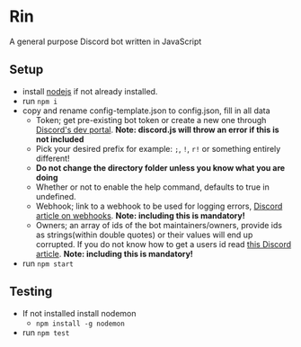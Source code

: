 # Rin
A general purpose Discord bot written in JavaScript

## Setup
* install [nodejs](https://nodejs.org/en/) if not already installed.
* run `npm i`
* copy and rename config-template.json to config.json, fill in all data
	* Token; get pre-existing bot token or create a new one through [Discord's dev portal](https://discord.com/developers/applications). **Note: discord.js will throw an error if this is not included**
	* Pick your desired prefix for example: `;`, `!`, `r!` or something entirely different!
	* **Do not change the directory folder unless you know what you are doing**
	* Whether or not to enable the help command, defaults to true in undefined.
	* Webhook; link to a webhook to be used for logging errors, [Discord article on webhooks](https://support.discord.com/hc/en-us/articles/228383668-Intro-to-Webhooks). **Note: including this is mandatory!**
	* Owners; an array of ids of the bot maintainers/owners, provide ids as strings(within double quotes) or their values will end up corrupted. If you do not know how to get a users id read [this Discord article](https://support.discord.com/hc/en-us/articles/206346498-Where-can-I-find-my-User-Server-Message-ID-). **Note: including this is mandatory!**
* run `npm start`

## Testing
* If not installed install nodemon
	* `npm install -g nodemon`
* run `npm test`
